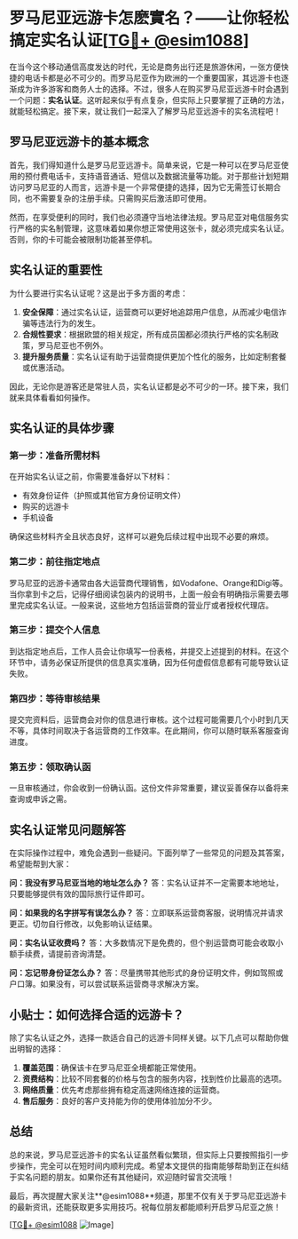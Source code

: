 # 罗马尼亚远游卡怎麽實名？——让你轻松搞定实名认证[[TG💪+ @esim1088](https://t.me/s/esim1088)]

在当今这个移动通信高度发达的时代，无论是商务出行还是旅游休闲，一张方便快捷的电话卡都是必不可少的。而罗马尼亚作为欧洲的一个重要国家，其远游卡也逐渐成为许多游客和商务人士的选择。不过，很多人在购买罗马尼亚远游卡时会遇到一个问题：**实名认证**。这听起来似乎有点复杂，但实际上只要掌握了正确的方法，就能轻松搞定。接下来，就让我们一起深入了解罗马尼亚远游卡的实名流程吧！

## 罗马尼亚远游卡的基本概念

首先，我们得知道什么是罗马尼亚远游卡。简单来说，它是一种可以在罗马尼亚使用的预付费电话卡，支持语音通话、短信以及数据流量等功能。对于那些计划短期访问罗马尼亚的人而言，远游卡是一个非常便捷的选择，因为它无需签订长期合同，也不需要复杂的注册手续。只需购买后激活即可使用。

然而，在享受便利的同时，我们也必须遵守当地法律法规。罗马尼亚对电信服务实行严格的实名制管理，这意味着如果你想正常使用这张卡，就必须完成实名认证。否则，你的卡可能会被限制功能甚至停机。

## 实名认证的重要性

为什么要进行实名认证呢？这是出于多方面的考虑：

1. **安全保障**：通过实名认证，运营商可以更好地追踪用户信息，从而减少电信诈骗等违法行为的发生。
2. **合规性要求**：根据欧盟的相关规定，所有成员国都必须执行严格的实名制政策，罗马尼亚也不例外。
3. **提升服务质量**：实名认证有助于运营商提供更加个性化的服务，比如定制套餐或优惠活动。

因此，无论你是游客还是常驻人员，实名认证都是必不可少的一环。接下来，我们就来具体看看如何操作。

## 实名认证的具体步骤

### 第一步：准备所需材料

在开始实名认证之前，你需要准备好以下材料：
- 有效身份证件（护照或其他官方身份证明文件）
- 购买的远游卡
- 手机设备

确保这些材料齐全且状态良好，这样可以避免后续过程中出现不必要的麻烦。

### 第二步：前往指定地点

罗马尼亚的远游卡通常由各大运营商代理销售，如Vodafone、Orange和Digi等。当你拿到卡之后，记得仔细阅读包装内的说明书，上面一般会有明确指示需要去哪里完成实名认证。一般来说，这些地方包括运营商的营业厅或者授权代理店。

### 第三步：提交个人信息

到达指定地点后，工作人员会让你填写一份表格，并提交上述提到的材料。在这个环节中，请务必保证所提供的信息真实准确，因为任何虚假信息都有可能导致认证失败。

### 第四步：等待审核结果

提交完资料后，运营商会对你的信息进行审核。这个过程可能需要几个小时到几天不等，具体时间取决于各运营商的工作效率。在此期间，你可以随时联系客服查询进度。

### 第五步：领取确认函

一旦审核通过，你会收到一份确认函。这份文件非常重要，建议妥善保存以备将来查询或申诉之需。

## 实名认证常见问题解答

在实际操作过程中，难免会遇到一些疑问。下面列举了一些常见的问题及其答案，希望能帮到大家：

**问：我没有罗马尼亚当地的地址怎么办？**
答：实名认证并不一定需要本地地址，只要能够提供有效的国际旅行证件即可。

**问：如果我的名字拼写有误怎么办？**
答：立即联系运营商客服，说明情况并请求更正。切勿自行修改，以免影响认证结果。

**问：实名认证收费吗？**
答：大多数情况下是免费的，但个别运营商可能会收取小额手续费，请提前咨询清楚。

**问：忘记带身份证怎么办？**
答：尽量携带其他形式的身份证明文件，例如驾照或户口簿。如果没有，可以尝试联系运营商寻求解决方案。

## 小贴士：如何选择合适的远游卡？

除了实名认证之外，选择一款适合自己的远游卡同样关键。以下几点可以帮助你做出明智的选择：

1. **覆盖范围**：确保该卡在罗马尼亚全境都能正常使用。
2. **资费结构**：比较不同套餐的价格与包含的服务内容，找到性价比最高的选项。
3. **网络质量**：优先考虑那些拥有稳定高速网络连接的运营商。
4. **售后服务**：良好的客户支持能为你的使用体验加分不少。

## 总结

总的来说，罗马尼亚远游卡的实名认证虽然看似繁琐，但实际上只要按照指引一步步操作，完全可以在短时间内顺利完成。希望本文提供的指南能够帮助到正在纠结于实名问题的朋友。如果你还有其他疑问，欢迎随时留言交流哦！

最后，再次提醒大家关注**@esim1088**频道，那里不仅有关于罗马尼亚远游卡的最新资讯，还能获取更多实用技巧。祝每位朋友都能顺利开启罗马尼亚之旅！

[[TG💪+ @esim1088](https://t.me/s/esim1088) ![Image](https://i.postimg.cc/4NQfJmqS/Snipaste-2025-05-13-00-14-12.png)]